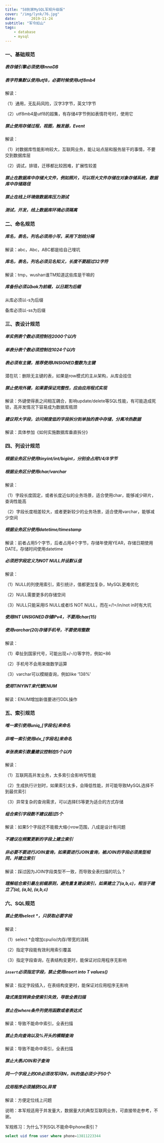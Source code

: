 ```yaml
---
title: "58到家MySQL军规升级版"
cover: "/img/lynk/76.jpg"
date:       2019-11-24
subtitle: "军令如山"
tags:
	- database
	- mysql
---
```








### 一、基础规范

##### 表存储引擎必须使用InnoDB

 

##### 表字符集默认使用utf8，必要时候使用utf8mb4

解读：

（1）通用，无乱码风险，汉字3字节，英文1字节

（2）utf8mb4是utf8的超集，有存储4字节例如表情符号时，使用它

 

##### 禁止使用存储过程，视图，触发器，Event

解读：

（1）对数据库性能影响较大，互联网业务，能让站点层和服务层干的事情，不要交到数据库层

（2）调试，排错，迁移都比较困难，扩展性较差

 

##### 禁止在数据库中存储大文件，例如照片，可以将大文件存储在对象存储系统，数据库中存储路径

##### 禁止在线上环境做数据库压力测试

##### 测试，开发，线上数据库环境必须隔离

 

### 二、命名规范

##### 库名，表名，列名必须用小写，采用下划线分隔

解读：abc，Abc，ABC都是给自己埋坑

 

##### 库名，表名，列名必须见名知义，长度不要超过32字符

解读：tmp，wushan谁TM知道这些库是干嘛的

 

##### 库备份必须以bak为前缀，以日期为后缀

从库必须以-s为后缀

备库必须以-ss为后缀

 

### 三、表设计规范

##### 单实例表个数必须控制在2000个以内

##### 单表分表个数必须控制在1024个以内

##### 表必须有主键，推荐使用UNSIGNED整数为主键

潜在坑：删除无主键的表，如果是row模式的主从架构，从库会挂住

 

##### 禁止使用外键，如果要保证完整性，应由应用程式实现

解读：外键使得表之间相互耦合，影响update/delete等SQL性能，有可能造成死锁，高并发情况下容易成为数据库瓶颈

 

##### 建议将大字段，访问频度低的字段拆分到单独的表中存储，分离冷热数据

解读：具体参加《如何实施数据库垂直拆分》

 

### 四、列设计规范

##### 根据业务区分使用tinyint/int/bigint，分别会占用1/4/8字节

##### 根据业务区分使用char/varchar

解读：

（1）字段长度固定，或者长度近似的业务场景，适合使用char，能够减少碎片，查询性能高

（2）字段长度相差较大，或者更新较少的业务场景，适合使用varchar，能够减少空间

 

##### 根据业务区分使用datetime/timestamp

解读：前者占用5个字节，后者占用4个字节，存储年使用YEAR，存储日期使用DATE，存储时间使用datetime

 

##### 必须把字段定义为NOT NULL并设默认值

解读：

（1）NULL的列使用索引，索引统计，值都更加复杂，MySQL更难优化

（2）NULL需要更多的存储空间

（3）NULL只能采用IS NULL或者IS NOT NULL，而在=/!=/in/not in时有大坑

 

##### 使用INT UNSIGNED存储IPv4，不要用char(15)

 

##### 使用varchar(20)存储手机号，不要使用整数

解读：

（1）牵扯到国家代号，可能出现+/-/()等字符，例如+86

（2）手机号不会用来做数学运算

（3）varchar可以模糊查询，例如like ‘138%’

 

##### 使用TINYINT来代替ENUM

解读：ENUM增加新值要进行DDL操作

 

### 五、索引规范

##### 唯一索引使用uniq_[字段名]来命名

##### 非唯一索引使用idx_[字段名]来命名

##### 单张表索引数量建议控制在5个以内

解读：

（1）互联网高并发业务，太多索引会影响写性能

（2）生成执行计划时，如果索引太多，会降低性能，并可能导致MySQL选择不到最优索引

（3）异常复杂的查询需求，可以选择ES等更为适合的方式存储

 

##### 组合索引字段数不建议超过5个

解读：如果5个字段还不能极大缩小row范围，八成是设计有问题

 

##### 不建议在频繁更新的字段上建立索引

##### 非必要不要进行JOIN查询，如果要进行JOIN查询，被JOIN的字段必须类型相同，并建立索引

解读：踩过因为JOIN字段类型不一致，而导致全表扫描的坑么？

 

##### 理解组合索引最左前缀原则，避免重复建设索引，如果建立了(a,b,c)，相当于建立了(a), (a,b), (a,b,c)

 

### 六、SQL规范

##### 禁止使用select *，只获取必要字段

解读：

（1）select *会增加cpu/io/内存/带宽的消耗

（2）指定字段能有效利用索引覆盖

（3）指定字段查询，在表结构变更时，能保证对应用程序无影响

 

##### `insert`必须指定字段，禁止使用insert into T values()

解读：指定字段插入，在表结构变更时，能保证对应用程序无影响

 

##### 隐式类型转换会使索引失效，导致全表扫描

 

##### 禁止在where条件列使用函数或者表达式

解读：导致不能命中索引，全表扫描

 

##### 禁止负向查询以及%开头的模糊查询

解读：导致不能命中索引，全表扫描

 

##### 禁止大表JOIN和子查询

##### 同一个字段上的OR必须改写问IN，IN的值必须少于50个

##### 应用程序必须捕获SQL异常

解读：方便定位线上问题


说明：本军规适用于并发量大，数据量大的典型互联网业务，可直接带走参考，不谢。



军规练习：为什么下列SQL不能命中phone索引？
```sql
select uid from user where phone=13811223344
```

